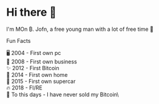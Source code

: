 # Hi there 👋

I'm MOn ₿. Jofn, a free young man with a lot of free time 🤫

Fun Facts

🖥️ 2004 - First own pc\
🎉 2008 - First own business\
✨ 2012 - First Bitcoin\
🏡 2014 - First own home\
🚗 2015 - First own supercar\
🔥 2018 - FI/RE\
🚨 To this days - I have never sold my Bitcoin\
